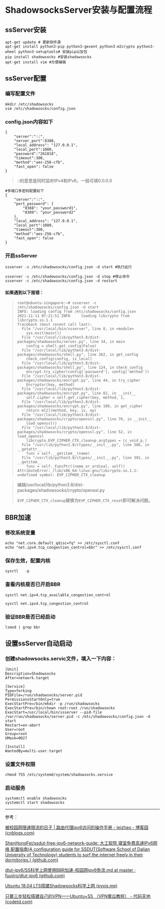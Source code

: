 # ShadowsocksServer安装与配置流程

## ssServer安装

```
apt-get update # 更新软件源
apt-get install python3-pip python3-gevent python3-m2crypto python3-wheel python3-setuptools# 安装pip以及包
pip install shadowsocks #安装shadowsocks
apt-get install vim #方便编辑
```

## ssServer配置

### 编写配置文件

```
mkdir /etc/shadowsocks
vim /etc/shadowsocks/config.json
```

### config.json内容如下

```
{
    "server":"::",
    "server_port":8388,
    "local_address": "127.0.0.1",
    "local_port":1080,
    "password":"261018",
    "timeout":300,
    "method":"aes-256-cfb",
    "fast_open": false
}
```
> ::的意思是同时监听IPv4和IPv6，一般可填0.0.0.0

```
#多端口多密码配置如下
{
    "server":"::",
    "port_password": {
        "8388": "your_password1",
        "8389": "your_password2"
    },
    "local_address": "127.0.0.1",
    "local_port":1080,
    "timeout":300,
    "method":"aes-256-cfb",
    "fast_open": false
}
```

### 开启ssServer

```
ssserver -c /etc/shadowsocks/config.json -d start #执行此行

ssserver -c /etc/shadowsocks/config.json -d stop #停止命令
ssserver -c /etc/shadowsocks/config.json -d restart 
```

#### 如果遇到以下报错：

> ```
> root@ubuntu-singapore:~# ssserver -c /etc/shadowsocks/config.json -d start
> INFO: loading config from /etc/shadowsocks/config.json
> 2021-11-11 07:21:51 INFO     loading libcrypto from libcrypto.so.1.1
> Traceback (most recent call last):
>   File "/usr/local/bin/ssserver", line 8, in <module>
>     sys.exit(main())
>   File "/usr/local/lib/python3.8/dist-packages/shadowsocks/server.py", line 34, in main
>     config = shell.get_config(False)
>   File "/usr/local/lib/python3.8/dist-packages/shadowsocks/shell.py", line 262, in get_config
>     check_config(config, is_local)
>   File "/usr/local/lib/python3.8/dist-packages/shadowsocks/shell.py", line 124, in check_config
>     encrypt.try_cipher(config['password'], config['method'])
>   File "/usr/local/lib/python3.8/dist-packages/shadowsocks/encrypt.py", line 44, in try_cipher
>     Encryptor(key, method)
>   File "/usr/local/lib/python3.8/dist-packages/shadowsocks/encrypt.py", line 82, in __init__
>     self.cipher = self.get_cipher(key, method, 1,
>   File "/usr/local/lib/python3.8/dist-packages/shadowsocks/encrypt.py", line 109, in get_cipher
>     return m[2](method, key, iv, op)
>   File "/usr/local/lib/python3.8/dist-packages/shadowsocks/crypto/openssl.py", line 76, in __init__
>     load_openssl()
>   File "/usr/local/lib/python3.8/dist-packages/shadowsocks/crypto/openssl.py", line 52, in load_openssl
>     libcrypto.EVP_CIPHER_CTX_cleanup.argtypes = (c_void_p,)
>   File "/usr/lib/python3.8/ctypes/__init__.py", line 386, in __getattr__
>     func = self.__getitem__(name)
>   File "/usr/lib/python3.8/ctypes/__init__.py", line 391, in __getitem__
>     func = self._FuncPtr((name_or_ordinal, self))
> AttributeError: /lib/x86_64-linux-gnu/libcrypto.so.1.1: undefined symbol: EVP_CIPHER_CTX_cleanup
> ```

> 编辑/usr/local/lib/python3.8/dist-packages/shadowsocks/crypto/openssl.py
>
> `EVP_CIPHER_CTX_cleanup`替换为`EVP_CIPHER_CTX_reset`即可解决问题。

## BBR加速

### 修改系统变量

```
echo "net.core.default_qdisc=fq" >> /etc/sysctl.conf
echo "net.ipv4.tcp_congestion_control=bbr" >> /etc/sysctl.conf
```

### 保存生效，配置内核

```
sysctl   -p
```

###  查看内核是否已开启BBR

```
sysctl net.ipv4.tcp_available_congestion_control

sysctl net.ipv4.tcp_congestion_control
```

### 验证BBR是否已经启动

```
lsmod | grep bbr
```

## 设置ssServer自动启动

### 创建shadowsocks.servic文件，填入一下内容：

```
[Unit]
Description=Shadowsocks
After=network.target

[Service]
Type=forking
PIDFile=/run/shadowsocks/server.pid
PermissionsStartOnly=true
ExecStartPre=/bin/mkdir -p /run/shadowsocks
ExecStartPre=/bin/chown root:root /run/shadowsocks
ExecStart=/usr/local/bin/ssserver --pid-file /var/run/shadowsocks/server.pid -c /etc/shadowsocks/config.json -d start
Restart=on-abort
User=root
Group=root
UMask=0027

[Install]
WantedBy=multi-user.target
```

### 设置文件权限

```
chmod 755 /etc/systemd/system/shadowsocks.service
```

### 启动服务

```
systemctl enable shadowsocks
systemctl start shadowsocks
```



----------------

参考：

[被校园网限速限流的日子 | 路由代理ipv6访问的操作手册 - leizhao - 博客园 (cnblogs.com)](https://www.cnblogs.com/hizhaolei/p/11452303.html)

[ShenHongFei/ssdut-free-ipv6-network-guide: 大工软院 寝室免费高速IPv6网络 配置指南(A configuration guide for SSDUT(Software School of Dalian University of Technology) students to surf the internet freely in their dormitories.) (github.com)](https://github.com/ShenHongFei/ssdut-free-ipv6-network-guide)

[dlut-ipv6/SS科学上网使用BBR加速-校园网ipv6免流.md at master · fuujiro/dlut-ipv6 (github.com)](https://github.com/fuujiro/dlut-ipv6/blob/master/SS科学上网使用BBR加速-校园网ipv6免流.md)

[Ubuntu 18.04 LTS搭建Shadowsocks科学上网 (pyxis.me)](https://pyxis.me/ubuntu-18-04-ltsan-zhuang-shadowsocks/)

[只要三步轻松搭建自己的VPN——Ubuntu+SS （VPN傻瓜教程） - 代码天地 (codetd.com)](https://www.codetd.com/article/1418936)

